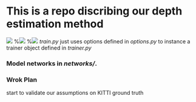 # This is a repo discribing our depth estimation method
![](demo1.gif)
%![](batch_sample1.gif)
%![](sample1.gif)
*train.py* just uses options defined in *options.py* to instance a trainer object defined in *trainer.py*
### Model networks in *networks/*.
### Wrok Plan
start to validate our assumptions on KITTI ground truth
